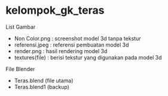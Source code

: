 # kelompok_gk_teras

List Gambar
- Non Color.png : screenshot model 3d tanpa tekstur
- referensi.jpeg : referensi pembuatan model 3d
- render.png : hasil rendering model 3d
- textures(file) : berisi tekstur yang digunakan pada model 3d

File Blender
- Teras.blend (file utama)
- Teras.blend1 (backup)
